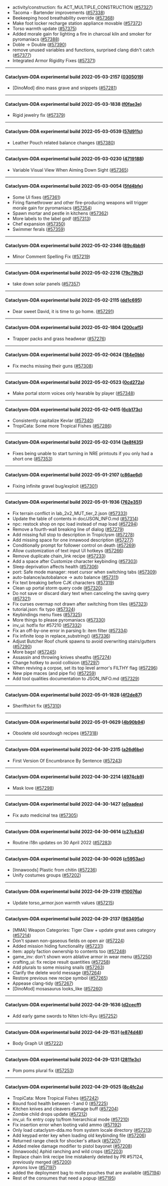 * activity/construction: fix ACT_MULTIPLE_CONSTRUCTION ([#57327](https://github.com/CleverRaven/Cataclysm-DDA/pull/57327))
* Tacoma - Bartender improvements ([#57338](https://github.com/CleverRaven/Cataclysm-DDA/pull/57338))
* Beekeeping hood breathability override ([#57368](https://github.com/CleverRaven/Cataclysm-DDA/pull/57368))
* Make foot locker recharge station appliance movable ([#57372](https://github.com/CleverRaven/Cataclysm-DDA/pull/57372))
* Torso warmth update ([#57375](https://github.com/CleverRaven/Cataclysm-DDA/pull/57375))
* Added morale gain for lighting a fire in charcoal kiln and smoker for pyromaniacs ([#57388](https://github.com/CleverRaven/Cataclysm-DDA/pull/57388))
* Doble -> Double ([#57390](https://github.com/CleverRaven/Cataclysm-DDA/pull/57390))
* remove unused variables and functions, surprised clang didn't catch ([#57377](https://github.com/CleverRaven/Cataclysm-DDA/pull/57377))
* Integrated Armor Rigidity Fixes ([#57371](https://github.com/CleverRaven/Cataclysm-DDA/pull/57371))

---

#### Cataclysm-DDA experimental build 2022-05-03-2157 ([0305019](https://github.com/CleverRaven/Cataclysm-DDA/releases/tag/cdda-experimental-2022-05-03-2157))

* [DinoMod] dino mass grave and snippets ([#57281](https://github.com/CleverRaven/Cataclysm-DDA/pull/57281))

---

#### Cataclysm-DDA experimental build 2022-05-03-1838 ([f0fae3e](https://github.com/CleverRaven/Cataclysm-DDA/releases/tag/cdda-experimental-2022-05-03-1838))

* Rigid jewelry fix ([#57379](https://github.com/CleverRaven/Cataclysm-DDA/pull/57379))

---

#### Cataclysm-DDA experimental build 2022-05-03-0539 ([57d911c](https://github.com/CleverRaven/Cataclysm-DDA/releases/tag/cdda-experimental-2022-05-03-0539))

* Leather Pouch related balance changes ([#57380](https://github.com/CleverRaven/Cataclysm-DDA/pull/57380))

---

#### Cataclysm-DDA experimental build 2022-05-03-0230 ([4719188](https://github.com/CleverRaven/Cataclysm-DDA/releases/tag/cdda-experimental-2022-05-03-0230))

* Variable Visual View When Aiming Down Sight ([#57365](https://github.com/CleverRaven/Cataclysm-DDA/pull/57365))

---

#### Cataclysm-DDA experimental build 2022-05-03-0054 ([5fd4bfe](https://github.com/CleverRaven/Cataclysm-DDA/releases/tag/cdda-experimental-2022-05-03-0054))

* Some UI fixes ([#57361](https://github.com/CleverRaven/Cataclysm-DDA/pull/57361))
* Firing flamethrower and other fire-producing weapons will trigger morale gain for pyromaniacs ([#57354](https://github.com/CleverRaven/Cataclysm-DDA/pull/57354))
* Spawn mortar and pestle in kitchens ([#57362](https://github.com/CleverRaven/Cataclysm-DDA/pull/57362))
* More labels to the label god! ([#57313](https://github.com/CleverRaven/Cataclysm-DDA/pull/57313))
* Chef expansion ([#57350](https://github.com/CleverRaven/Cataclysm-DDA/pull/57350))
* Swimmer ferals ([#57359](https://github.com/CleverRaven/Cataclysm-DDA/pull/57359))

---

#### Cataclysm-DDA experimental build 2022-05-02-2346 ([89c4bb9](https://github.com/CleverRaven/Cataclysm-DDA/releases/tag/cdda-experimental-2022-05-02-2346))

* Minor Comment Spelling Fix ([#57219](https://github.com/CleverRaven/Cataclysm-DDA/pull/57219))

---

#### Cataclysm-DDA experimental build 2022-05-02-2216 ([79c79b2](https://github.com/CleverRaven/Cataclysm-DDA/releases/tag/cdda-experimental-2022-05-02-2216))

* take down solar panels ([#57357](https://github.com/CleverRaven/Cataclysm-DDA/pull/57357))

---

#### Cataclysm-DDA experimental build 2022-05-02-2115 ([dd1c695](https://github.com/CleverRaven/Cataclysm-DDA/releases/tag/cdda-experimental-2022-05-02-2115))

* Dear sweet David, it is time to go home. ([#57291](https://github.com/CleverRaven/Cataclysm-DDA/pull/57291))

---

#### Cataclysm-DDA experimental build 2022-05-02-1804 ([200caf5](https://github.com/CleverRaven/Cataclysm-DDA/releases/tag/cdda-experimental-2022-05-02-1804))

* Trapper packs and grass headwear ([#57276](https://github.com/CleverRaven/Cataclysm-DDA/pull/57276))

---

#### Cataclysm-DDA experimental build 2022-05-02-0624 ([184e0bb](https://github.com/CleverRaven/Cataclysm-DDA/releases/tag/cdda-experimental-2022-05-02-0624))

* Fix mechs missing their guns ([#57308](https://github.com/CleverRaven/Cataclysm-DDA/pull/57308))

---

#### Cataclysm-DDA experimental build 2022-05-02-0523 ([0cd272a](https://github.com/CleverRaven/Cataclysm-DDA/releases/tag/cdda-experimental-2022-05-02-0523))

* Make portal storm voices only hearable by player ([#57348](https://github.com/CleverRaven/Cataclysm-DDA/pull/57348))

---

#### Cataclysm-DDA experimental build 2022-05-02-0415 ([6cb173c](https://github.com/CleverRaven/Cataclysm-DDA/releases/tag/cdda-experimental-2022-05-02-0415))

* Consistently capitalize Kevlar ([#57340](https://github.com/CleverRaven/Cataclysm-DDA/pull/57340))
* TropiCata: Some more Tropical Fishes ([#57286](https://github.com/CleverRaven/Cataclysm-DDA/pull/57286))

---

#### Cataclysm-DDA experimental build 2022-05-02-0314 ([3e8f435](https://github.com/CleverRaven/Cataclysm-DDA/releases/tag/cdda-experimental-2022-05-02-0314))

* Fixes being unable to start turning in NRE printouts if you only had a short one ([#57353](https://github.com/CleverRaven/Cataclysm-DDA/pull/57353))

---

#### Cataclysm-DDA experimental build 2022-05-01-2107 ([c86ae6d](https://github.com/CleverRaven/Cataclysm-DDA/releases/tag/cdda-experimental-2022-05-01-2107))

* Fixing infinite gravel bug/exploit ([#57301](https://github.com/CleverRaven/Cataclysm-DDA/pull/57301))

---

#### Cataclysm-DDA experimental build 2022-05-01-1936 ([762e351](https://github.com/CleverRaven/Cataclysm-DDA/releases/tag/cdda-experimental-2022-05-01-1936))

* Fix terrain conflict in lab_2x2_MUT_tier_2.json ([#57333](https://github.com/CleverRaven/Cataclysm-DDA/pull/57333))
* Update the table of contents in doc/JSON_INFO.md ([#57314](https://github.com/CleverRaven/Cataclysm-DDA/pull/57314))
* npc: restock shop on npc load instead of map load ([#57294](https://github.com/CleverRaven/Cataclysm-DDA/pull/57294))
* Remove a fourth-wall breaking line of dialog ([#57279](https://github.com/CleverRaven/Cataclysm-DDA/pull/57279))
* Add missing full stop to description in Tropiclysm ([#57278](https://github.com/CleverRaven/Cataclysm-DDA/pull/57278))
* Add missing space for one innawood description ([#57277](https://github.com/CleverRaven/Cataclysm-DDA/pull/57277))
* Conditionally prompt for follower control on death ([#57269](https://github.com/CleverRaven/Cataclysm-DDA/pull/57269))
* Allow customization of text input UI hotkeys ([#57266](https://github.com/CleverRaven/Cataclysm-DDA/pull/57266))
* Remove duplicate chain_link recipe ([#57233](https://github.com/CleverRaven/Cataclysm-DDA/pull/57233))
* Add a space after Customize character keybinding ([#57303](https://github.com/CleverRaven/Cataclysm-DDA/pull/57303))
* Sleep deprivation affects health ([#57306](https://github.com/CleverRaven/Cataclysm-DDA/pull/57306))
* port: Safe mode manager: reset cursor when switching tabs ([#57309](https://github.com/CleverRaven/Cataclysm-DDA/pull/57309))
* auto-balance/autobalance → auto balance ([#57311](https://github.com/CleverRaven/Cataclysm-DDA/pull/57311))
* Fix text breaking before CJK characters ([#57319](https://github.com/CleverRaven/Cataclysm-DDA/pull/57319))
* Clean up portal storm query code ([#57320](https://github.com/CleverRaven/Cataclysm-DDA/pull/57320))
* Do not save or discard diary text when canceling the saving query ([#57321](https://github.com/CleverRaven/Cataclysm-DDA/pull/57321))
* Fix curses overmap not drawn after switching from tiles ([#57323](https://github.com/CleverRaven/Cataclysm-DDA/pull/57323))
* tutorial.json: fix typo ([#57324](https://github.com/CleverRaven/Cataclysm-DDA/pull/57324))
* Keybindings menu fixes ([#57325](https://github.com/CleverRaven/Cataclysm-DDA/pull/57325))
* More things to please pyromaniacs ([#57330](https://github.com/CleverRaven/Cataclysm-DDA/pull/57330))
* inv_ui: hotfix for #57210 ([#57332](https://github.com/CleverRaven/Cataclysm-DDA/pull/57332))
* Fix an off-by-one error in parsing b: item filter ([#57334](https://github.com/CleverRaven/Cataclysm-DDA/pull/57334))
* Fix infinite loop in replace_substring() ([#57336](https://github.com/CleverRaven/Cataclysm-DDA/pull/57336))
* Adjust Butcher Roof chunk spawns to avoid overwriting stairs/gutters ([#57290](https://github.com/CleverRaven/Cataclysm-DDA/pull/57290))
* More bags! ([#57245](https://github.com/CleverRaven/Cataclysm-DDA/pull/57245))
* Assassin and throwing knives sheaths ([#57274](https://github.com/CleverRaven/Cataclysm-DDA/pull/57274))
* Change hotkey to avoid collision ([#57297](https://github.com/CleverRaven/Cataclysm-DDA/pull/57297))
* When reviving a corpse, set its top level armor's FILTHY flag ([#57296](https://github.com/CleverRaven/Cataclysm-DDA/pull/57296))
* New pipe maces (and pipe fix) ([#57259](https://github.com/CleverRaven/Cataclysm-DDA/pull/57259))
* Add tool qualities documentation to JSON_INFO.md ([#57329](https://github.com/CleverRaven/Cataclysm-DDA/pull/57329))

---

#### Cataclysm-DDA experimental build 2022-05-01-1828 ([4f2de87](https://github.com/CleverRaven/Cataclysm-DDA/releases/tag/cdda-experimental-2022-05-01-1828))

* Sheriffshirt fix ([#57310](https://github.com/CleverRaven/Cataclysm-DDA/pull/57310))

---

#### Cataclysm-DDA experimental build 2022-05-01-0629 ([4b90b94](https://github.com/CleverRaven/Cataclysm-DDA/releases/tag/cdda-experimental-2022-05-01-0629))

* Obsolete old sourdough recipes ([#57318](https://github.com/CleverRaven/Cataclysm-DDA/pull/57318))

---

#### Cataclysm-DDA experimental build 2022-04-30-2315 ([a26d6be](https://github.com/CleverRaven/Cataclysm-DDA/releases/tag/cdda-experimental-2022-04-30-2315))

* First Version Of Encumbrance By Sentence ([#57243](https://github.com/CleverRaven/Cataclysm-DDA/pull/57243))

---

#### Cataclysm-DDA experimental build 2022-04-30-2214 ([4974cb9](https://github.com/CleverRaven/Cataclysm-DDA/releases/tag/cdda-experimental-2022-04-30-2214))

* Mask love ([#57298](https://github.com/CleverRaven/Cataclysm-DDA/pull/57298))

---

#### Cataclysm-DDA experimental build 2022-04-30-1427 ([e0aadea](https://github.com/CleverRaven/Cataclysm-DDA/releases/tag/cdda-experimental-2022-04-30-1427))

* Fix auto medicinal tea ([#57305](https://github.com/CleverRaven/Cataclysm-DDA/pull/57305))

---

#### Cataclysm-DDA experimental build 2022-04-30-0614 ([c27c434](https://github.com/CleverRaven/Cataclysm-DDA/releases/tag/cdda-experimental-2022-04-30-0614))

* Routine i18n updates on 30 April 2022 ([#57283](https://github.com/CleverRaven/Cataclysm-DDA/pull/57283))

---

#### Cataclysm-DDA experimental build 2022-04-30-0026 ([c5953ac](https://github.com/CleverRaven/Cataclysm-DDA/releases/tag/cdda-experimental-2022-04-30-0026))

* [Innawoods] Plastic from chitin ([#57236](https://github.com/CleverRaven/Cataclysm-DDA/pull/57236))
* Unify costumes groups ([#57202](https://github.com/CleverRaven/Cataclysm-DDA/pull/57202))

---

#### Cataclysm-DDA experimental build 2022-04-29-2319 ([f10076a](https://github.com/CleverRaven/Cataclysm-DDA/releases/tag/cdda-experimental-2022-04-29-2319))

* Update torso_armor.json warmth values ([#57215](https://github.com/CleverRaven/Cataclysm-DDA/pull/57215))

---

#### Cataclysm-DDA experimental build 2022-04-29-2137 ([963495a](https://github.com/CleverRaven/Cataclysm-DDA/releases/tag/cdda-experimental-2022-04-29-2137))

* [MMA] Weapon Categories: Tiger Claw + update great axes category ([#57214](https://github.com/CleverRaven/Cataclysm-DDA/pull/57214))
* Don't spawn non-gaseous fields on open air ([#57224](https://github.com/CleverRaven/Cataclysm-DDA/pull/57224))
* Added mission hiding functionality ([#57231](https://github.com/CleverRaven/Cataclysm-DDA/pull/57231))
* item: apply faction ownership to contents too ([#57248](https://github.com/CleverRaven/Cataclysm-DDA/pull/57248))
* game_inv: don't shown worn ablative armor in wear menu ([#57250](https://github.com/CleverRaven/Cataclysm-DDA/pull/57250))
* crafting_ui: fix recipe result quantities ([#57258](https://github.com/CleverRaven/Cataclysm-DDA/pull/57258))
* Add plurals to some missing snails ([#57263](https://github.com/CleverRaven/Cataclysm-DDA/pull/57263))
* Clarify the delete world message ([#57264](https://github.com/CleverRaven/Cataclysm-DDA/pull/57264))
* Restore previous new recipe symbol ([#57265](https://github.com/CleverRaven/Cataclysm-DDA/pull/57265))
* Appease clang-tidy ([#57267](https://github.com/CleverRaven/Cataclysm-DDA/pull/57267))
* [DinoMod] mosasaurus looks_like ([#57260](https://github.com/CleverRaven/Cataclysm-DDA/pull/57260))

---

#### Cataclysm-DDA experimental build 2022-04-29-1636 ([d2cecff](https://github.com/CleverRaven/Cataclysm-DDA/releases/tag/cdda-experimental-2022-04-29-1636))

* Add early game swords to Niten Ichi-Ryu ([#57252](https://github.com/CleverRaven/Cataclysm-DDA/pull/57252))

---

#### Cataclysm-DDA experimental build 2022-04-29-1531 ([e874d48](https://github.com/CleverRaven/Cataclysm-DDA/releases/tag/cdda-experimental-2022-04-29-1531))

* Body Graph UI ([#57222](https://github.com/CleverRaven/Cataclysm-DDA/pull/57222))

---

#### Cataclysm-DDA experimental build 2022-04-29-1231 ([2811e3c](https://github.com/CleverRaven/Cataclysm-DDA/releases/tag/cdda-experimental-2022-04-29-1231))

* Pom poms plural fix ([#57253](https://github.com/CleverRaven/Cataclysm-DDA/pull/57253))

---

#### Cataclysm-DDA experimental build 2022-04-29-0525 ([8c4fc2a](https://github.com/CleverRaven/Cataclysm-DDA/releases/tag/cdda-experimental-2022-04-29-0525))

* TropiCata: More Tropical Fishes ([#57242](https://github.com/CleverRaven/Cataclysm-DDA/pull/57242))
* Bound food health between -1 and 0 ([#57225](https://github.com/CleverRaven/Cataclysm-DDA/pull/57225))
* Kitchen knives and cleavers damage buff ([#57204](https://github.com/CleverRaven/Cataclysm-DDA/pull/57204))
* Zombie child drops update ([#57212](https://github.com/CleverRaven/Cataclysm-DDA/pull/57212))
* inv_ui: fix entry copy to/from hierarchical mode ([#57210](https://github.com/CleverRaven/Cataclysm-DDA/pull/57210))
* Fix insertion error when looting valid ammo ([#57192](https://github.com/CleverRaven/Cataclysm-DDA/pull/57192))
* Only load cataclysm-dda.mo from system locale directory ([#57213](https://github.com/CleverRaven/Cataclysm-DDA/pull/57213))
* Add keypad enter key when loading old keybinding file ([#57206](https://github.com/CleverRaven/Cataclysm-DDA/pull/57206))
* Returned range check for shocker's attack ([#57207](https://github.com/CleverRaven/Cataclysm-DDA/pull/57207))
* Added melee damage modifier to pistol bayonet ([#57208](https://github.com/CleverRaven/Cataclysm-DDA/pull/57208))
* [Innawoods] Aphid ranching and wild crops ([#57203](https://github.com/CleverRaven/Cataclysm-DDA/pull/57203))
* Replace chain link recipe line mistakenly deleted by PR #57124, previously merged ([#57200](https://github.com/CleverRaven/Cataclysm-DDA/pull/57200))
* Aprons love ([#57197](https://github.com/CleverRaven/Cataclysm-DDA/pull/57197))
* added the deployment bag to molle pouches that are available ([#57194](https://github.com/CleverRaven/Cataclysm-DDA/pull/57194))
* Rest of the consumes that need a popup ([#57195](https://github.com/CleverRaven/Cataclysm-DDA/pull/57195))
